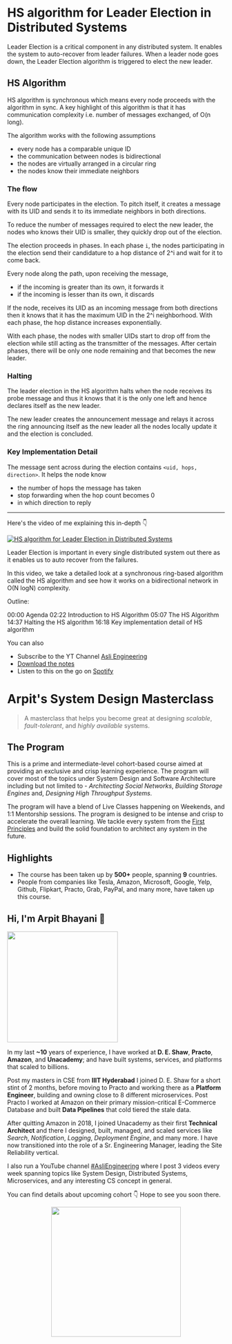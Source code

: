 HS algorithm for Leader Election in Distributed Systems
===


Leader Election is a critical component in any distributed system. It enables the system to auto-recover from leader failures. When a leader node goes down, the Leader Election algorithm is triggered to elect the new leader.

## HS Algorithm

HS algorithm is synchronous which means every node proceeds with the algorithm in sync. A key highlight of this algorithm is that it has communication complexity i.e. number of messages exchanged, of O(n long).

The algorithm works with the following assumptions

- every node has a comparable unique ID
- the communication between nodes is bidirectional
- the nodes are virtually arranged in a circular ring
- the nodes know their immediate neighbors

### The flow

Every node participates in the election. To pitch itself, it creates a message with its UID and sends it to its immediate neighbors in both directions.

To reduce the number of messages required to elect the new leader, the nodes who knows their UID is smaller, they quickly drop out of the election.

The election proceeds in phases. In each phase `i`, the nodes participating in the election send their candidature to a hop distance of 2^i and wait for it to come back.

Every node along the path, upon receiving the message,

- if the incoming is greater than its own, it forwards it
- if the incoming is lesser than its own, it discards

If the node, receives its UID as an incoming message from both directions then it knows that it has the maximum UID in the 2^i neighborhood. With each phase, the hop distance increases exponentially.

With each phase, the nodes with smaller UIDs start to drop off from the election while still acting as the transmitter of the messages. After certain phases, there will be only one node remaining and that becomes the new leader.

### Halting

The leader election in the HS algorithm halts when the node receives its probe message and thus it knows that it is the only one left and hence declares itself as the new leader.

The new leader creates the announcement message and relays it across the ring announcing itself as the new leader all the nodes locally update it and the election is concluded.

### Key Implementation Detail

The message sent across during the election contains `<uid, hops, direction>`. It helps the node know

- the number of hops the message has taken
- stop forwarding when the hop count becomes 0
- in which direction to reply
<hr />


<p>Here's the video of me explaining this in-depth 👇‍</p>

[![HS algorithm for Leader Election in Distributed Systems](https://i.ytimg.com/vi/inzQQm-kXCo/mqdefault.jpg)](https://www.youtube.com/watch?v=inzQQm-kXCo)

Leader Election is important in every single distributed system out there as it enables us to auto recover from the failures.

In this video, we take a detailed look at a synchronous ring-based algorithm called the HS algorithm and see how it works on a bidirectional network in O(N logN) complexity.

Outline:

00:00 Agenda
02:22 Introduction to HS Algorithm
05:07 The HS Algorithm
14:37 Halting the HS algorithm
16:18 Key implementation detail of HS algorithm

You can also
 - Subscribe to the YT Channel [Asli Engineering](https://youtube.com/c/ArpitBhayani)
 - [Download the notes](https://drive.google.com/file/d/1CHtYoRO_-LFEkX_R0xtTLPVsWfCO9jQd/view?usp=sharing)
 - Listen to this on the go on [Spotify](https://open.spotify.com/show/7qMoamm2iZQrsPVm6IQLoD)

# Arpit's System Design Masterclass

> A masterclass that helps you become great at designing _scalable_, _fault-tolerant_, and _highly available_ systems.

## The Program

This is a prime and intermediate-level cohort-based course aimed at providing an exclusive and crisp learning experience. The program will cover most of the topics under System Design and Software Architecture including but not limited to - _Architecting Social Networks_, _Building Storage Engines_ and, _Designing High Throughput Systems_.

The program will have a blend of Live Classes happening on Weekends, and 1:1 Mentorship sessions. The program is designed to be intense and crisp to accelerate the overall learning. We tackle every system from the [First Principles](https://en.wikipedia.org/wiki/First_principle) and build the solid foundation to architect any system in the future.


## Highlights

 - The course has been taken up by __500+__ people, spanning __9__ countries.
 - People from companies like Tesla, Amazon, Microsoft, Google, Yelp, Github, Flipkart, Practo, Grab, PayPal, and many more, have taken up this course.


## Hi, I'm Arpit Bhayani 👋

<img width="256px" src="https://edge.arpitbhayani.me/img/arpit.jpg" />

In my last **~10** years of experience, I have worked at **D. E. Shaw**, **Practo**, **Amazon**, and **Unacademy**; and have built systems, services, and platforms that scaled to billions.

Post my masters in CSE from **IIIT Hyderabad** I joined D. E. Shaw for a short stint of 2 months, before moving to Practo and working there as a **Platform Engineer**, building and owning close to 8 different microservices. Post Practo I worked at Amazon on their primary mission-critical E-Commerce Database and built **Data Pipelines** that cold tiered the stale data.

After quitting Amazon in 2018, I joined Unacademy as their first **Technical Architect** and there I designed, built, managed, and scaled services like _Search_, _Notification_, _Logging_, _Deployment Engine_, and many more. I have now transitioned into the role of a Sr. Engineering Manager, leading the Site Reliability vertical.

I also run a YouTube channel [#AsliEngineering](https://www.youtube.com/c/ArpitBhayani) where I post 3 videos every week spanning topics like System Design, Distributed Systems, Microservices, and any interesting CS concept in general.

You can find details about upcoming cohort 👇‍ Hope to see you soon there.

<center>
<a target="_blank" href="https://arpitbhayani.me/masterclass">
<img src="https://user-images.githubusercontent.com/4745789/137859181-d4499cf4-ce65-4466-8b88-a078ece0f081.PNG" width="300px" />
</a>
</center>